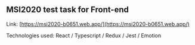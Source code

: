 ## MSI2020 test task for Front-end

Link: [https://msi2020-b0651.web.app/](https://msi2020-b0651.web.app/)

Technologies used: React / Typescript / Redux / Jest / Emotion
